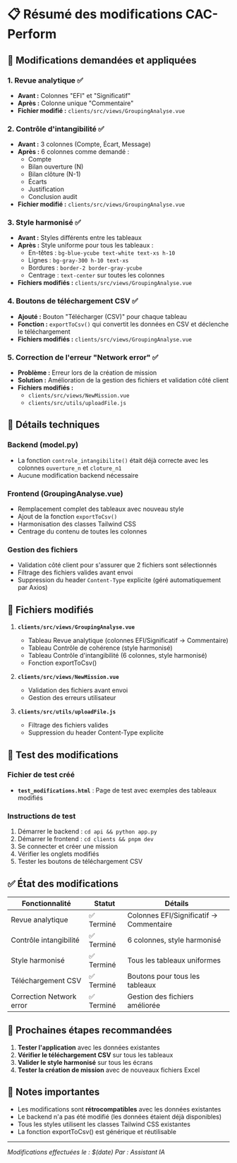 # 📋 Résumé des modifications CAC-Perform

## 🎯 Modifications demandées et appliquées

### 1. **Revue analytique** ✅
- **Avant :** Colonnes "EFI" et "Significatif"
- **Après :** Colonne unique "Commentaire"
- **Fichier modifié :** `clients/src/views/GroupingAnalyse.vue`

### 2. **Contrôle d'intangibilité** ✅
- **Avant :** 3 colonnes (Compte, Écart, Message)
- **Après :** 6 colonnes comme demandé :
  - Compte
  - Bilan ouverture (N)
  - Bilan clôture (N-1)
  - Écarts
  - Justification
  - Conclusion audit
- **Fichier modifié :** `clients/src/views/GroupingAnalyse.vue`

### 3. **Style harmonisé** ✅
- **Avant :** Styles différents entre les tableaux
- **Après :** Style uniforme pour tous les tableaux :
  - En-têtes : `bg-blue-ycube text-white text-xs h-10`
  - Lignes : `bg-gray-300 h-10 text-xs`
  - Bordures : `border-2 border-gray-ycube`
  - Centrage : `text-center` sur toutes les colonnes
- **Fichiers modifiés :** `clients/src/views/GroupingAnalyse.vue`

### 4. **Boutons de téléchargement CSV** ✅
- **Ajouté :** Bouton "Télécharger (CSV)" pour chaque tableau
- **Fonction :** `exportToCsv()` qui convertit les données en CSV et déclenche le téléchargement
- **Fichiers modifiés :** `clients/src/views/GroupingAnalyse.vue`

### 5. **Correction de l'erreur "Network error"** ✅
- **Problème :** Erreur lors de la création de mission
- **Solution :** Amélioration de la gestion des fichiers et validation côté client
- **Fichiers modifiés :** 
  - `clients/src/views/NewMission.vue`
  - `clients/src/utils/uploadFile.js`

## 🔧 Détails techniques

### Backend (model.py)
- La fonction `controle_intangibilite()` était déjà correcte avec les colonnes `ouverture_n` et `cloture_n1`
- Aucune modification backend nécessaire

### Frontend (GroupingAnalyse.vue)
- Remplacement complet des tableaux avec nouveau style
- Ajout de la fonction `exportToCsv()`
- Harmonisation des classes Tailwind CSS
- Centrage du contenu de toutes les colonnes

### Gestion des fichiers
- Validation côté client pour s'assurer que 2 fichiers sont sélectionnés
- Filtrage des fichiers valides avant envoi
- Suppression du header `Content-Type` explicite (géré automatiquement par Axios)

## 📁 Fichiers modifiés

1. **`clients/src/views/GroupingAnalyse.vue`**
   - Tableau Revue analytique (colonnes EFI/Significatif → Commentaire)
   - Tableau Contrôle de cohérence (style harmonisé)
   - Tableau Contrôle d'intangibilité (6 colonnes, style harmonisé)
   - Fonction exportToCsv()

2. **`clients/src/views/NewMission.vue`**
   - Validation des fichiers avant envoi
   - Gestion des erreurs utilisateur

3. **`clients/src/utils/uploadFile.js`**
   - Filtrage des fichiers valides
   - Suppression du header Content-Type explicite

## 🧪 Test des modifications

### Fichier de test créé
- **`test_modifications.html`** : Page de test avec exemples des tableaux modifiés

### Instructions de test
1. Démarrer le backend : `cd api && python app.py`
2. Démarrer le frontend : `cd clients && pnpm dev`
3. Se connecter et créer une mission
4. Vérifier les onglets modifiés
5. Tester les boutons de téléchargement CSV

## ✅ État des modifications

| Fonctionnalité | Statut | Détails |
|----------------|--------|---------|
| Revue analytique | ✅ Terminé | Colonnes EFI/Significatif → Commentaire |
| Contrôle intangibilité | ✅ Terminé | 6 colonnes, style harmonisé |
| Style harmonisé | ✅ Terminé | Tous les tableaux uniformes |
| Téléchargement CSV | ✅ Terminé | Boutons pour tous les tableaux |
| Correction Network error | ✅ Terminé | Gestion des fichiers améliorée |

## 🚀 Prochaines étapes recommandées

1. **Tester l'application** avec les données existantes
2. **Vérifier le téléchargement CSV** sur tous les tableaux
3. **Valider le style harmonisé** sur tous les écrans
4. **Tester la création de mission** avec de nouveaux fichiers Excel

## 📝 Notes importantes

- Les modifications sont **rétrocompatibles** avec les données existantes
- Le backend n'a pas été modifié (les données étaient déjà disponibles)
- Tous les styles utilisent les classes Tailwind CSS existantes
- La fonction exportToCsv() est générique et réutilisable

---
*Modifications effectuées le : $(date)*
*Par : Assistant IA*
